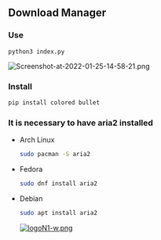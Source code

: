 ## Download Manager

### Use

```
python3 index.py
```

![Screenshot-at-2022-01-25-14-58-21.png](https://i.postimg.cc/h40gYRCM/Screenshot-at-2022-01-25-14-58-21.png)

### Install

```sh
pip install colored bullet
```

### It is necessary to have aria2 installed

* Arch Linux
  
  ```sh
  sudo pacman -S aria2  
  ```

* Fedora
  
  ```sh
  sudo dnf install aria2
  ```

* Debian
  
  ```sh
  sudo apt install aria2
  ```
  
  [![logoN1-w.png](https://i.postimg.cc/bvwkKP8Y/logoN1-w.png)](https://github.com/Hec98)
